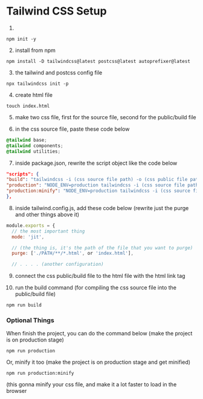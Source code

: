 # Tailwind CSS Setup 

1. 
```
npm init -y
```

2. install from npm 
```
npm install -D tailwindcss@latest postcss@latest autoprefixer@latest
```

3. the tailwind and postcss config file
```
npx tailwindcss init -p
```

4. create html file
```
touch index.html
```

5. make two css file, first for the source file, second for the public/build file

6. in the css source file, paste these code below
```css
@tailwind base;
@tailwind components;
@tailwind utilities;
```

7. inside package.json, rewrite the script object like the code below
```json
"scripts": {
"build": "tailwindcss -i (css source file path) -o (css public file path) --watch",
"production": "NODE_ENV=production tailwindcss -i (css source file path) -o (css public file path)",
"production:minify": "NODE_ENV=production tailwindcss -i (css source file path) -o (css public file path) --minify"
},
```

8. inside tailwind.config.js, add these code below (rewrite just the purge and other things above it)
```javascript
module.exports = {
  // the most important thing
  mode: 'jit',

  // (the thing is, it's the path of the file that you want to purge)
  purge: ['./PATH/**/*.html', or 'index.html'],

  // . . . . (another configuration)
```
9. connect the css public/build file to the html file with the html link tag

10. run the build command (for compiling the css source file into the public/build file) 
```
npm run build
```

### Optional Things
When finish the project, you can do the command below (make the project is on production stage)
```
npm run production
``` 

Or, minify it too (make the project is on production stage and get minified)
```
npm run production:minify
```
(this gonna minify your css file, and make it a lot faster to load in the browser
